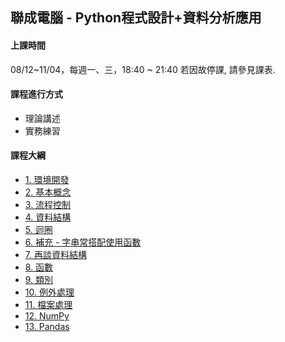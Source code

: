 ## 聯成電腦 - Python程式設計+資料分析應用

#### 上課時間

08/12~11/04，每週一、三，18:40 ~ 21:40
若因故停課, 請參見課表.

#### 課程進行方式

- 理論講述
- 實務練習

#### 課程大綱
- [1. 環境開發](http://mirdex.github.io/Python_20240812/1.%20environment.slides.html)
- [2. 基本概念](http://mirdex.github.io/Python_20240812/2.%20basic%20concept.slides.html)
- [3. 流程控制](http://mirdex.github.io/Python_20240812/3.%20流程控制_Q.slides.html)
- [4. 資料結構](http://mirdex.github.io/Python_20240812/4.%20資料結構_Q.slides.html)
- [5. 迴圈](http://mirdex.github.io/Python_20240812/5.%20迴圈_Q.slides.html)
- [6. 補充 - 字串常搭配使用函數](http://mirdex.github.io/Python_20240812/5-1.%20補充%20-%20字串常搭配使用函數_Q.slides.html)
- [7. 再談資料結構](http://mirdex.github.io/Python_20240812/6.%20再談資料結構_Q.slides.html)
- [8. 函數](http://mirdex.github.io/Python_20240812/7.%20函數_Q.slides.html)
- [9. 類別](http://mirdex.github.io/Python_20240812/8.%20類別_Q.slides.html)
- [10. 例外處理](http://mirdex.github.io/Python_20240812/9.%20例外處理.slides.html)
- [11. 檔案處理](http://mirdex.github.io/Python_20240812/12.%20檔案處理_Q.slides.html)
- [12. NumPy](http://mirdex.github.io/Python_20240812/13.%20NumPy_Q.slides.html)
- [13. Pandas](http://mirdex.github.io/Python_20240812/14.%20Pandas_Q.slides.html)
